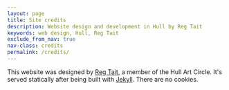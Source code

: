 ```yaml
---
layout: page
title: Site credits
description: Website design and development in Hull by Reg Tait
keywords: web design, Hull, Reg Tait
exclude_from_nav: true
nav-class: credits
permalink: /credits/
---
```


This website was designed by [Reg Tait](http://regmtait.co.uk 'Reg Tait'), a member of the Hull Art Circle. It's served statically after being built with [Jekyll](https://jekyllrb.com/ 'Jekyll website'). There are no cookies.